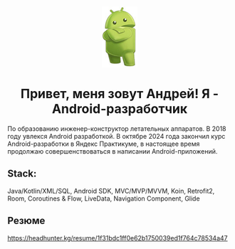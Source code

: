 <div align="center">
<img src="https://github.com/A2T-user/A2T-user/blob/main/Android.jpg" width="80" height="137" />
</div>


<div align="center">
<h1>Привет, меня зовут Андрей!  Я - Android-разработчик</h1>
</div>

По образованию инженер-конструктор летательных аппаратов. В 2018 году увлекся Android разработкой. В октябре 2024 года закончил курс Android-разработки в Яндекс Практикуме, в настоящее время продолжаю совершенствоваться в написании Android-приложений.

##  Stack:
 Java/Kotlin/XML/SQL, Android SDK, MVC/MVP/MVVM, Koin, Retrofit2, Room, Coroutines & Flow, LiveData, Navigation Component, Glide
##  Резюме
https://headhunter.kg/resume/1f31bdc1ff0e62b1750039ed1f764c78534a47


